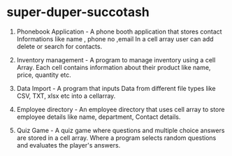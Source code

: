 # super-duper-succotash

1. Phonebook Application -
   A phone booth application that stores contact Informations like name , phone no ,email In a cell array user can add delete or search for contacts.

2. Inventory management -
   A program to manage inventory using a cell Array. Each cell contains information about their product like name, price, quantity etc.

3. Data Import -
   A program that inputs Data from different file types like CSV, TXT, xlsx etc into a cellarray.

4. Employee directory -
   An employee directory that uses cell array to store employee details like name, department, Contact details.

5. Quiz Game -
   A quiz game where questions and multiple choice answers are stored in a cell array. Where a program selects random questions and evaluates the player's answers.
